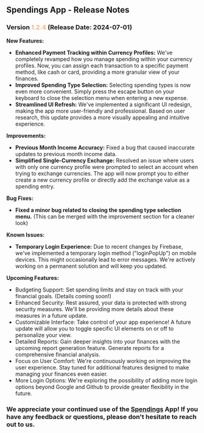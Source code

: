## Spendings App - Release Notes

### Version <span style="color: #f9b17a;">1.2.4</span> (Release Date: 2024-07-01)

**New Features:**

* **Enhanced Payment Tracking within Currency Profiles:** We've completely revamped how you manage spending within your currency profiles. Now, you can assign each transaction to a specific payment method, like cash or card, providing a more granular view of your finances.
* **Improved Spending Type Selection:** Selecting spending types is now even more convenient. Simply press the escape button on your keyboard to close the selection menu when entering a new expense.
* **Streamlined UI Refresh:** We've implemented a significant UI redesign, making the app more user-friendly and professional. Based on user research, this update provides a more visually appealing and intuitive experience.

**Improvements:**

* **Previous Month Income Accuracy:** Fixed a bug that caused inaccurate updates to previous month income data.
* **Simplified Single-Currency Exchange:** Resolved an issue where users with only one currency profile were prompted to select an account when trying to exchange currencies. The app will now prompt you to either create a new currency profile or directly add the exchange value as a spending entry.

**Bug Fixes:**

* **Fixed a minor bug related to closing the spending type selection menu.**  (This can be merged with the improvement section for a cleaner look)

**Known Issues:**

* **Temporary Login Experience:** Due to recent changes by Firebase, we've implemented a temporary login method ("loginPopUp") on mobile devices. This might occasionally lead to error messages. We're actively working on a permanent solution and will keep you updated.

**Upcoming Features:**

* Budgeting Support: Set spending limits and stay on track with your financial goals. (Details coming soon!)
* Enhanced Security: Rest assured, your data is protected with strong security measures. We'll be providing more details about these measures in a future update.
* Customizable Interface: Take control of your app experience! A future update will allow you to toggle specific UI elements on or off to personalize your view.
* Detailed Reports: Gain deeper insights into your finances with the upcoming report generation feature. Generate reports for a comprehensive financial analysis.
* Focus on User Comfort: We're continuously working on improving the user experience. Stay tuned for additional features designed to make managing your finances even easier.
* More Login Options: We're exploring the possibility of adding more login options beyond Google and Github to provide greater flexibility in the future.

### We appreciate your continued use of the [Spendings](https://spendings.szakacsgergo.com) App! If you have any feedback or questions, please don't hesitate to reach out to us.
